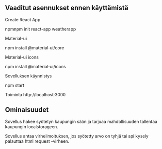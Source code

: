 ## Vaaditut asennukset ennen käyttämistä

Create React App

npmnpm init react-app weatherapp

Material-ui

npm install @material-ui/core

Material-ui icons

npm install @material-ui/icons

Sovelluksen käynnistys

npm start

Toiminta http://localhost:3000 

## Ominaisuudet

Sovellus hakee syötetyn kaupungin sään ja tarjoaa mahdollisuuden tallentaa kaupungin localstorageen.

Sovellus antaa virheilmoituksen, jos syötetty arvo on tyhjä tai api kysely palauttaa html request -virheen.



